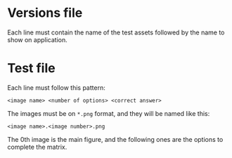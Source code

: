Versions file
=============

Each line must contain the name of the test assets followed by the name to show on application.

Test file
=========

Each line must follow this pattern:

    <image name> <number of options> <correct answer>

The images must be on `*.png` format, and they will be named like this:

    <image name>.<image number>.png

The 0th image is the main figure, and the following ones are the options to complete the matrix.